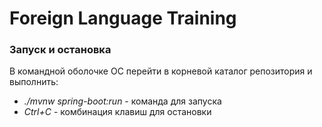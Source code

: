 # Foreign Language Training

### Запуск и остановка
В командной оболочке ОС перейти в корневой каталог репозитория и выполнить:

* *./mvnw spring-boot:run* - команда для запуска
* *Ctrl+C* - комбинация клавиш для остановки
